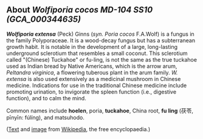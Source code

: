 About *Wolfiporia cocos MD-104 SS10 (GCA\_000344635)* 
-----------------------------------------------------



***Wolfiporia extensa*** (Peck) Ginns (*syn.* *Poria cocos* F.A.Wolf) is
a fungus in the family Polyporaceae. It is a wood-decay fungus but has a
subterranean growth habit. It is notable in the development of a large,
long-lasting underground sclerotium that resembles a small coconut. This
sclerotium called \"(Chinese) Tuckahoe\" or fu-ling, is not the same as
the true tuckahoe used as Indian bread by Native Americans, which is the
arrow arum, *Peltandra virginica*, a flowering tuberous plant in the
arum family. *W. extensa* is also used extensively as a medicinal
mushroom in Chinese medicine. Indications for use in the traditional
Chinese medicine include promoting urination, to invigorate the spleen
function (i.e., digestive function), and to calm the mind.

Common names include **hoelen**, poria, **tuckahoe**, China root, **fu
ling** (茯苓, pīnyīn: fúlíng), and matsuhodo.

([Text](http://en.wikipedia.org/wiki/Wolfiporia_extensa) and
[image](https://commons.wikimedia.org/wiki/File:Tuckahoe.jpg) from
[Wikipedia](http://en.wikipedia.org/), the free encyclopaedia.)
